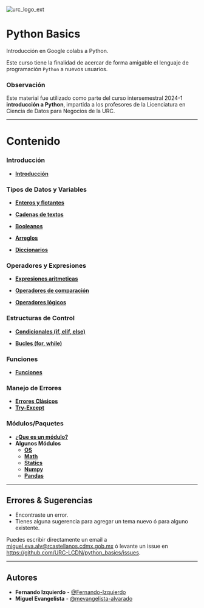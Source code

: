 ![urc_logo_ext](https://github.com/URC-LCDN/calculo_con_python/assets/28746720/776b5280-352f-42af-b356-16b02c5e21fc)

# Python Basics
Introducción en Google colabs a Python.

Este curso tiene la finalidad de acercar de forma amigable el lenguaje de programación `Python` a nuevos usuarios. 

### Observación 
Este material fue utilizado como parte del curso intersemestral 2024-1 __introducción a Python__, impartida a los profesores de la Licenciatura en Ciencia de Datos para Negocios de la URC. 
___

# Contenido

### Introducción 

 * **[Introducción]()**  


### Tipos de Datos y Variables
 * **[Enteros y flotantes]()**  

 * **[Cadenas de textos]()**  

 * **[Booleanos]()**  

 * **[Arreglos]()**  

 * **[Diccionarios]()**  

### Operadores y Expresiones

 * **[Expresiones aritmeticas]()**  

 * **[Operadores de comparación]()**  

 * **[Operadores lógicos]()**  
 
### Estructuras de Control

* **[Condicionales (if, elif, else)]()**  

* **[Bucles (for, while)]()**  

### Funciones
 * **[Funciones]()**  

### Manejo de Errores 

 * **[Errores Clásicos]()**  
 * **[Try-Except]()**

### Módulos/Paquetes

 * **[¿Que es un módulo?]()**  
 * **Algunos Módulos** 
     * **[OS]()**  
     * **[Math]()**  
     * **[Statics]()**  
     * **[Numpy]()**  
     * **[Pandas]()**  

___

## Errores & Sugerencias
 * Encontraste un error.
 * Tienes alguna sugerencia para agregar un tema nuevo ó para alguno existente.

Puedes escribir directamente un email a [miguel.eva.alv@rcastellanos.cdmx.gob.mx](mailto:miguel.eva.alv@rcastellanos.cdmx.gob.mx) ó levante un issue en https://github.com/URC-LCDN/python_basics/issues.
___

## Autores

 * **Fernando Izquierdo** - [@Fernando-Izquierdo](https://github.com/Fernando-Izquierdo)
 * **Miguel Evangelista** - [@mevangelista-alvarado](https://github.com/mevangelista-alvarado)
